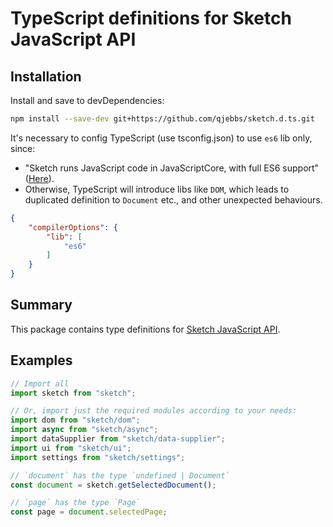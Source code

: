 # TypeScript definitions for Sketch JavaScript API

## Installation

Install and save to devDependencies:

```sh
npm install --save-dev git+https://github.com/qjebbs/sketch.d.ts.git
```

It's necessary to config TypeScript (use tsconfig.json) to use `es6` lib only, since:

- "Sketch runs JavaScript code in JavaScriptCore, with full ES6 support"
  ([Here](https://developer.sketch.com/plugins/javascript-environment)).
- Otherwise, TypeScript will introduce libs like `DOM`, which leads to duplicated definition to
  `Document` etc., and other unexpected behaviours.

```json
{
    "compilerOptions": {
        "lib": [
            "es6"
        ]
    }
}
```

## Summary
This package contains type definitions for [Sketch JavaScript API](https://developer.sketch.com/reference/api).

## Examples

```ts
// Import all
import sketch from "sketch";

// Or, import just the required modules according to your needs:
import dom from "sketch/dom";
import async from "sketch/async";
import dataSupplier from "sketch/data-supplier";
import ui from "sketch/ui";
import settings from "sketch/settings";

// `document` has the type `undefined | Document`
const document = sketch.getSelectedDocument();

// `page` has the type `Page`
const page = document.selectedPage;
```

